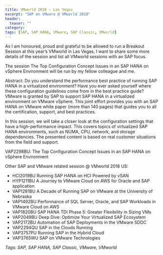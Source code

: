 ```yaml
---
title: VMworld 2018 – Las Vegas
excerpt: "SAP on VMware @ VMworld 2018"
header:
  teaser: ""
category:
tags: [SAP, SAP HANA, VMware, SAP Classic, VMworld]
---
```


As I am honoured, proud and grateful to be allowed to run a Breakout Session at this year’s VMworld in Las Vegas, I want to share some more details of the session and list all VMworld sessions with an SAP focus.

The session The Top Configuration Concept Issues in an SAP HANA on vSphere Environment will be run by my fellow colleague and me.

Abstract: Do you understand the performance best practice of running SAP HANA in a virtualized environment? Have you ever asked yourself where these configuration guidelines come from in the best practice guide? VMware is granted by SAP to support SAP HANA in a virtualized environment on VMware vSphere. This joint effort provides you with an SAP HANA on VMware white paper (more than 140 pages) that guides you to all the certification, support, and best practices.

In this session, we will take a closer look at the configuration settings that have a high-performance impact. This covers topics of virtualized SAP HANA environments, such as NUMA, CPU, network, and storage dependencies. The presented content is based on real customer situations from the field and support.

VAP2298BU: The Top Configuration Concept Issues in an SAP HANA on vSphere Environment

Other SAP and VMware related session @ VMworld 2018 US:

* HCI2019BU	Running SAP HANA on HCI Powered by vSAN
* HYP1211BU A Journey to VMware Cloud on AWS for Oracle and SAP application
* VAP1281BU	A Decade of Running SAP on VMware at the University of Nebraska
* VAP1492BU	Performance of SQL Server, Oracle, and SAP Workloads in VMware Cloud on AWS
* VAP1820BU	SAP HANA TDI Phase 5: Greater Flexibility in Sizing VMs
* VAP2049BU Deep Dive: Optimize Your Virtualized SAP Ecosystem
* VAP2172BU Automation of SAP Deployments in the VMware SDDC
* VAP2294QU	SAP in the Clouds Running
* VAP3757PU	Running SAP in the Hybrid Cloud
* VAP3765WU SAP on VMware Technologies

*Tags: SAP, SAP HANA, SAP Classic, VMware, VMworld*
